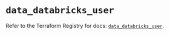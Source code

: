 # `data_databricks_user`

Refer to the Terraform Registry for docs: [`data_databricks_user`](https://registry.terraform.io/providers/databricks/databricks/1.50.0/docs/data-sources/user).
